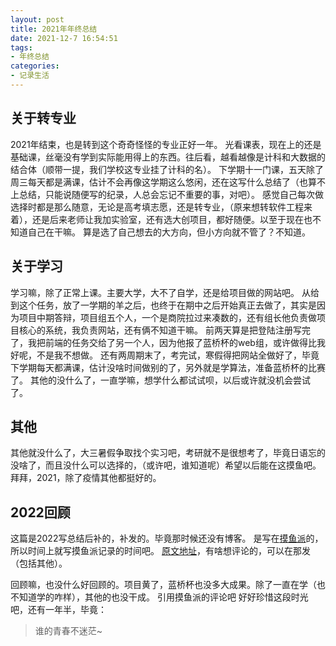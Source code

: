 ```yaml
---
layout: post
title: 2021年年终总结
date: 2021-12-7 16:54:51
tags:
- 年终总结
categories:
- 记录生活
---
```


## 关于转专业
2021年结束，也是转到这个奇奇怪怪的专业正好一年。
光看课表，现在上的还是基础课，丝毫没有学到实际能用得上的东西。往后看，越看越像是计科和大数据的结合体（顺带一提，我们学校这专业挂了计科的名）。
下学期十一门课，五天除了周三每天都是满课，估计不会再像这学期这么悠闲，还在这写什么总结了（也算不上总结，只能说随便写的纪录，人总会忘记不重要的事，对吧）。
感觉自己每次做选择时都是那么随意，无论是高考填志愿，还是转专业，（原来想转软件工程来着），还是后来老师让我加实验室，还有选大创项目，都好随便。以至于现在也不知道自己在干嘛。
算是选了自己想去的大方向，但小方向就不管了？不知道。

## 关于学习
学习嘛，除了正常上课。主要大学，大不了自学，还是给项目做的网站吧。
从给到这个任务，放了一学期的羊之后，也终于在期中之后开始真正去做了，其实是因为项目中期答辩，项目组五个人，一个是商院拉过来凑数的，还有组长他负责做项目核心的系统，我负责网站，还有俩不知道干嘛。
前两天算是把登陆注册写完了，我把前端的任务交给了另一个人，因为他报了蓝桥杯的web组，或许做得比我好呢，不是我不想做。
还有两周期末了，考完试，寒假得把网站全做好了，毕竟下学期每天都满课，估计没啥时间做别的了，另外就是学算法，准备蓝桥杯的比赛了。
其他的没什么了，一直学嘛，想学什么都试试呗，以后或许就没机会尝试了。

## 其他
其他就没什么了，大三暑假争取找个实习吧，考研就不是很想考了，毕竟日语忘的没啥了，而且没什么可以选择的，（或许吧，谁知道呢）希望以后能在这摸鱼吧。
拜拜，2021，除了疫情其他都挺好的。


## 2022回顾

这篇是2022写总结后补的，补发的。毕竟那时候还没有博客。
是写在[摸鱼派](https://fishpi.cn/)的，所以时间上就写摸鱼派记录的时间吧。
[原文地址](https://fishpi.cn/article/1638867291070)，有啥想评论的，可以在那发（包括其他）。

回顾嘛，也没什么好回顾的。项目黄了，蓝桥杯也没多大成果。除了一直在学（也不知道学的咋样），其他的也没干成。
引用摸鱼派的评论吧
好好珍惜这段时光吧，还有一年半，毕竟：
> 谁的青春不迷茫~